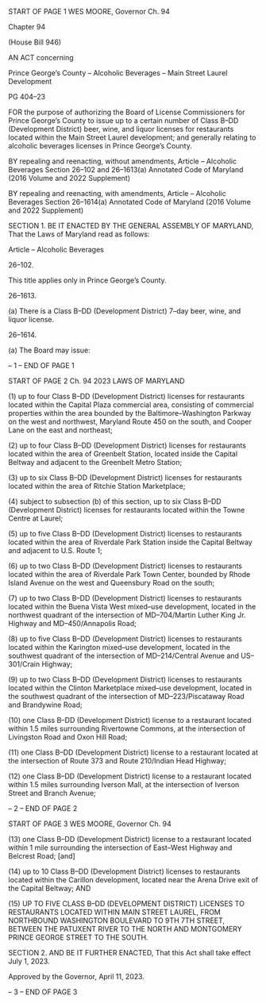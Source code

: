 START OF PAGE 1
WES MOORE, Governor Ch. 94

Chapter 94

(House Bill 946)

AN ACT concerning

Prince George’s County – Alcoholic Beverages – Main Street Laurel
Development

PG 404–23

FOR the purpose of authorizing the Board of License Commissioners for Prince George’s
County to issue up to a certain number of Class B–DD (Development District) beer,
wine, and liquor licenses for restaurants located within the Main Street Laurel
development; and generally relating to alcoholic beverages licenses in Prince
George’s County.

BY repealing and reenacting, without amendments,
Article – Alcoholic Beverages
Section 26–102 and 26–1613(a)
Annotated Code of Maryland
(2016 Volume and 2022 Supplement)

BY repealing and reenacting, with amendments,
Article – Alcoholic Beverages
Section 26–1614(a)
Annotated Code of Maryland
(2016 Volume and 2022 Supplement)

SECTION 1. BE IT ENACTED BY THE GENERAL ASSEMBLY OF MARYLAND,
That the Laws of Maryland read as follows:

Article – Alcoholic Beverages

26–102.

This title applies only in Prince George’s County.

26–1613.

(a) There is a Class B–DD (Development District) 7–day beer, wine, and liquor
license.

26–1614.

(a) The Board may issue:

– 1 –
END OF PAGE 1

START OF PAGE 2
Ch. 94 2023 LAWS OF MARYLAND

(1) up to four Class B–DD (Development District) licenses for restaurants
located within the Capital Plaza commercial area, consisting of commercial properties
within the area bounded by the Baltimore–Washington Parkway on the west and
northwest, Maryland Route 450 on the south, and Cooper Lane on the east and northeast;

(2) up to four Class B–DD (Development District) licenses for restaurants
located within the area of Greenbelt Station, located inside the Capital Beltway and
adjacent to the Greenbelt Metro Station;

(3) up to six Class B–DD (Development District) licenses for restaurants
located within the area of Ritchie Station Marketplace;

(4) subject to subsection (b) of this section, up to six Class B–DD
(Development District) licenses for restaurants located within the Towne Centre at Laurel;

(5) up to five Class B–DD (Development District) licenses to restaurants
located within the area of Riverdale Park Station inside the Capital Beltway and adjacent
to U.S. Route 1;

(6) up to two Class B–DD (Development District) licenses to restaurants
located within the area of Riverdale Park Town Center, bounded by Rhode Island Avenue
on the west and Queensbury Road on the south;

(7) up to two Class B–DD (Development District) licenses to restaurants
located within the Buena Vista West mixed–use development, located in the northwest
quadrant of the intersection of MD–704/Martin Luther King Jr. Highway and
MD–450/Annapolis Road;

(8) up to five Class B–DD (Development District) licenses to restaurants
located within the Karington mixed–use development, located in the southwest quadrant
of the intersection of MD–214/Central Avenue and US–301/Crain Highway;

(9) up to two Class B–DD (Development District) licenses to restaurants
located within the Clinton Marketplace mixed–use development, located in the southwest
quadrant of the intersection of MD–223/Piscataway Road and Brandywine Road;

(10) one Class B–DD (Development District) license to a restaurant located
within 1.5 miles surrounding Rivertowne Commons, at the intersection of Livingston Road
and Oxon Hill Road;

(11) one Class B–DD (Development District) license to a restaurant located
at the intersection of Route 373 and Route 210/Indian Head Highway;

(12) one Class B–DD (Development District) license to a restaurant located
within 1.5 miles surrounding Iverson Mall, at the intersection of Iverson Street and Branch
Avenue;

– 2 –
END OF PAGE 2

START OF PAGE 3
WES MOORE, Governor Ch. 94

(13) one Class B–DD (Development District) license to a restaurant located
within 1 mile surrounding the intersection of East–West Highway and Belcrest Road; [and]

(14) up to 10 Class B–DD (Development District) licenses to restaurants
located within the Carillon development, located near the Arena Drive exit of the Capital
Beltway; AND

(15) UP TO FIVE CLASS B–DD (DEVELOPMENT DISTRICT) LICENSES
TO RESTAURANTS LOCATED WITHIN MAIN STREET LAUREL, FROM NORTHBOUND
WASHINGTON BOULEVARD TO 9TH 7TH STREET, BETWEEN THE PATUXENT RIVER
TO THE NORTH AND MONTGOMERY PRINCE GEORGE STREET TO THE SOUTH.

SECTION 2. AND BE IT FURTHER ENACTED, That this Act shall take effect July
1, 2023.

Approved by the Governor, April 11, 2023.

– 3 –
END OF PAGE 3